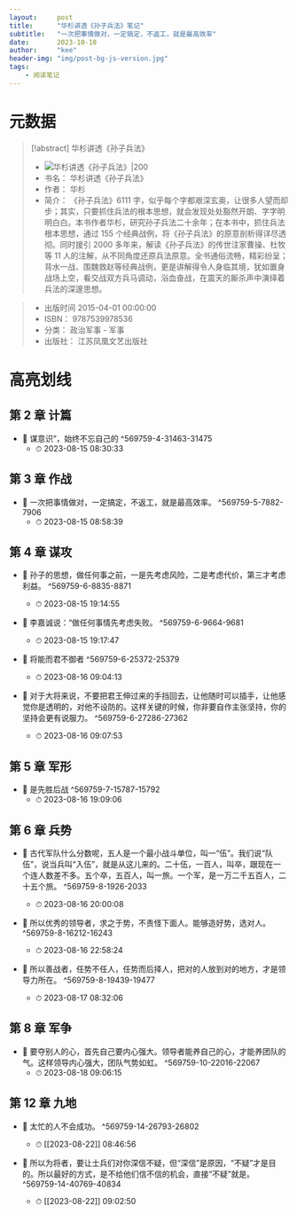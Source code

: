 ```yaml
---
layout:     post
title:      "华杉讲透《孙子兵法》笔记"
subtitle:   "一次把事情做对，一定搞定，不返工，就是最高效率"
date:       2023-10-10
author:     "kee"
header-img: "img/post-bg-js-version.jpg"
tags:
    - 阅读笔记
---
```



# 元数据
> [!abstract] 华杉讲透《孙子兵法》
> - ![ 华杉讲透《孙子兵法》|200](https://cdn.weread.qq.com/weread/cover/67/yuewen_569759/t7_yuewen_5697591675254639.jpg)
> - 书名： 华杉讲透《孙子兵法》
> - 作者： 华杉
> - 简介：     《孙子兵法》6111 字，似乎每个字都艰深玄奥，让很多人望而却步；其实，只要抓住兵法的根本思想，就会发现处处豁然开朗、字字明明白白。本书作者华杉，研究孙子兵法二十余年；在本书中，抓住兵法根本思想，通过 155 个经典战例，将《孙子兵法》的原意剖析得详尽透彻。同时援引 2000 多年来，解读《孙子兵法》的传世注家曹操、杜牧等 11 人的注解，从不同角度还原兵法原意。全书通俗流畅，精彩纷呈；背水一战、围魏救赵等经典战例，更是讲解得令人身临其境，犹如置身战场上空，看交战双方兵马调动，浴血奋战，在震天的厮杀声中演绎着兵法的深邃思想。

> - 出版时间 2015-04-01 00:00:00
> - ISBN： 9787539978536
> - 分类： 政治军事 - 军事
> - 出版社： 江苏凤凰文艺出版社

# 高亮划线

## 第 2 章 计篇

- 📌 谋意识”，始终不忘自己的 ^569759-4-31463-31475
    - ⏱ 2023-08-15 08:30:33
## 第 3 章 作战

- 📌 一次把事情做对，一定搞定，不返工，就是最高效率。 ^569759-5-7882-7906
    - ⏱ 2023-08-15 08:58:39
## 第 4 章 谋攻

- 📌 孙子的思想，做任何事之前，一是先考虑风险，二是考虑代价，第三才考虑利益。 ^569759-6-8835-8871
    - ⏱ 2023-08-15 19:14:55

- 📌 李嘉诚说：“做任何事情先考虑失败。 ^569759-6-9664-9681
    - ⏱ 2023-08-15 19:17:47

- 📌 将能而君不御者 ^569759-6-25372-25379
    - ⏱ 2023-08-16 09:04:13

- 📌 对于大将来说，不要把君王伸过来的手挡回去，让他随时可以插手，让他感觉你是透明的，对他不设防的。这样关键的时候，你非要自作主张坚持，你的坚持会更有说服力。 ^569759-6-27286-27362
    - ⏱ 2023-08-16 09:07:53
## 第 5 章 军形

- 📌 是先胜后战 ^569759-7-15787-15792
    - ⏱ 2023-08-16 19:09:06
## 第 6 章 兵势

- 📌 古代军队什么分数呢，五人是一个最小战斗单位，叫一“伍”。我们说“队伍”，说当兵叫“入伍”，就是从这儿来的。二十伍，一百人，叫卒，跟现在一个连人数差不多。五个卒，五百人，叫一旅。一个军，是一万二千五百人，二十五个旅。 ^569759-8-1926-2033
    - ⏱ 2023-08-16 20:00:08

- 📌 所以优秀的领导者，求之于势，不责怪下面人。能够造好势，选对人。 ^569759-8-16212-16243
    - ⏱ 2023-08-16 22:58:24

- 📌 所以善战者，任势不任人，任势而后择人，把对的人放到对的地方，才是领导力所在。 ^569759-8-19439-19477
    - ⏱ 2023-08-17 08:32:06
## 第 8 章 军争

- 📌 要夺别人的心，首先自己要内心强大。领导者能养自己的心，才能养团队的气。这样领导内心强大，团队气势如虹。 ^569759-10-22016-22067
    - ⏱ 2023-08-18 09:06:15
## 第 12 章 九地

- 📌 太忙的人不会成功。 ^569759-14-26793-26802
    - ⏱ [[2023-08-22]] 08:46:56

- 📌 所以为将者，要让士兵们对你深信不疑，但“深信”是原因，“不疑”才是目的。所以最好的方式，是不给他们信不信的机会，直接“不疑”就是。 ^569759-14-40769-40834
    - ⏱ [[2023-08-22]] 09:02:50 
